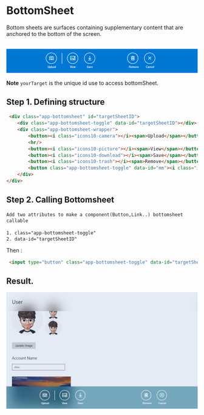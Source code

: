 # BottomSheet


Bottom sheets are surfaces containing supplementary content that are anchored to the bottom of the screen.

<br><img src="img/bottomSheet_default.png" width="820" />

<b>Note</b> ```yourTarget``` is the unique id use to access bottomSheet.

## Step 1. Defining structure

```html
 <div class="app-bottomsheet" id="targetSheetID">
    <div class="app-bottomsheet-toggle" data-id="targetSheetID"></div>
    <div class="app-bottomsheet-wrapper">
        <button><i class="icons10-camera"></i><span>Upload</span></button>
        <hr/>
        <button><i class="icons10-picture"></i><span>View</span></button>
        <button><i class="icons10-download"></i><span>Save</span></button>               
        <button><i class="icons10-trash"></i><span>Remove</span></button>
        <button class="app-bottomsheet-toggle" data-id="mm"><i class="icons10-cross"></i><span>Cancel</span></button>
    </div>
</div>
```
## Step 2. Calling Bottomsheet

```
Add two attributes to make a component(Button,Link..) bottomsheet callable 

1. class="app-bottomsheet-toggle"
2. data-id="targetSheetID" 
```

Then :

```html
 <input type="button" class="app-bottomsheet-toggle" data-id="targetSheetID" value="Show Bottom Sheet" />
```

## Result. 

<img src="img/bottomSheet_preview.png" width="880" />




